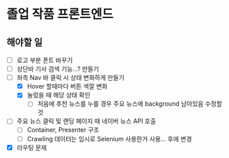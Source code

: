 # 졸업 작품 프론트엔드

## 해야할 일
- [ ] 로고 부분 폰트 바꾸기
- [ ] 상단바 기사 검색 기능...? 만들기
- [ ] 좌측 Nav 바 클릭 시 상태 변화하게 만들기
  - [x] Hover 할때마다 버튼 색깔 변화
  - [x] 눌렀을 때 해당 상태 확인
    - [ ] 처음에 추천 뉴스를 누를 경우 주요 뉴스에 background 남아있음 수정할것
- [ ] 주요 뉴스 클릭 및 랜딩 페이지 때 네이버 뉴스 API 호출
  - [ ] Container, Presenter 구조 
  - [ ] Crawling 데이터는 임시로 Selenium 사용한거 사용... 후에 변경
- [x] 라우팅 문제